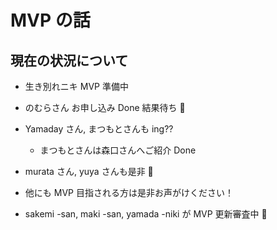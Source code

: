 # MVP の話

## 現在の状況について

- 生き別れニキ MVP 準備中
- のむらさん お申し込み Done 結果待ち 🚀
- Yamaday さん, まつもとさんも ing??​
  - まつもとさんは森口さんへご紹介 Done
- murata さん, yuya さんも是非 🚀​
- 他にも MVP 目指される方は是非お声がけください！

- sakemi -san, maki -san, yamada -niki が MVP 更新審査中 🚀
